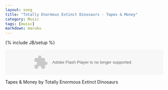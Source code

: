 ```yaml
---
layout: song
title: "Totally Enormous Extinct Dinosaurs - Tapes & Money"
category: Music
tags: [music]
markdown: maruku
---
```

{% include JB/setup %}

<object height="81" width="100%"> <param name="movie" value="https://player.soundcloud.com/player.swf?url=http%3A%2F%2Fapi.soundcloud.com%2Ftracks%2F35466228"></param> <param name="allowscriptaccess" value="always"></param> <embed allowscriptaccess="always" height="81" src="https://player.soundcloud.com/player.swf?url=http%3A%2F%2Fapi.soundcloud.com%2Ftracks%2F35466228" type="application/x-shockwave-flash" width="100%"></embed> </object>

<p>Tapes &amp; Money by Totally Enormous Extinct Dinosaurs</p>
